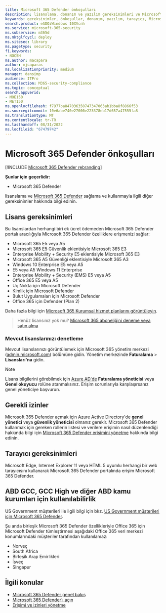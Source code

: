 ```yaml
---
title: Microsoft 365 Defender önkoşulları
description: lisanslama, donanım ve yazılım gereksinimleri ve Microsoft 365 Defender için diğer yapılandırma ayarları hakkında bilgi edinin
keywords: gereksinimler, önkoşullar, donanım, yazılım, tarayıcı, Microsoft 365 Defender, M365, lisans, E5, A5, EMS, satın alma
search.product: eADQiWindows 10XVcnh
ms.service: microsoft-365-security
ms.subservice: m365d
ms.mktglfcycl: deploy
ms.sitesec: library
ms.pagetype: security
f1.keywords:
- NOCSH
ms.author: macapara
author: mjcaparas
ms.localizationpriority: medium
manager: dansimp
audience: ITPro
ms.collection: M365-security-compliance
ms.topic: conceptual
search.appverid:
- MOE150
- MET150
ms.openlocfilehash: f7977ba847036350747347063ab1bba8f8866f53
ms.sourcegitcommit: 10e6abe740e27000e223378eb17d657a47555fa8
ms.translationtype: MT
ms.contentlocale: tr-TR
ms.lasthandoff: 08/31/2022
ms.locfileid: "67479742"
---
```

# <a name="microsoft-365-defender-prerequisites"></a>Microsoft 365 Defender önkoşulları

[!INCLUDE [Microsoft 365 Defender rebranding](../includes/microsoft-defender.md)]


**Şunlar için geçerlidir:**
- Microsoft 365 Defender

lisanslama ve [Microsoft 365 Defender](microsoft-365-defender.md) sağlama ve kullanmayla ilgili diğer gereksinimler hakkında bilgi edinin.

## <a name="licensing-requirements"></a>Lisans gereksinimleri
Bu lisanslardan herhangi biri ek ücret ödemeden Microsoft 365 Defender portalı aracılığıyla Microsoft 365 Defender özelliklere erişmenizi sağlar:

- Microsoft 365 E5 veya A5
- Microsoft 365 E5 Güvenlik eklentisiyle Microsoft 365 E3
- Enterprise Mobility + Security E5 eklentisiyle Microsoft 365 E3
- Microsoft 365 A5 Güvenliği eklentisiyle Microsoft 365 A3
- Windows 10 Enterprise E5 veya A5
- E5 veya A5 Windows 11 Enterprise
- Enterprise Mobility + Security (EMS) E5 veya A5 
- Office 365 E5 veya A5
- Uç Nokta için Microsoft Defender
- Kimlik için Microsoft Defender 
- Bulut Uygulamaları için Microsoft Defender
- Office 365 için Defender (Plan 2)

Daha fazla bilgi için [Microsoft 365 Kurumsal hizmet planlarını görüntüleyin](https://www.microsoft.com/licensing/product-licensing/microsoft-365-enterprise).

> Henüz lisansınız yok mu? [Microsoft 365 aboneliğini deneme veya satın alma](../../commerce/try-or-buy-microsoft-365.md)

### <a name="check-your-existing--licenses"></a>Mevcut lisanslarınızı denetleme
Mevcut lisanslarınızı görüntülemek için Microsoft 365 yönetim merkezi ([admin.microsoft.com](https://admin.microsoft.com/)) bölümüne gidin. Yönetim merkezinde **Faturalama** > **Lisansları'na** gidin.

>[!NOTE]
> Lisans bilgilerini görebilmek için [Azure AD'de](/azure/active-directory/roles/permissions-reference) **Faturalama yöneticisi** veya **Genel okuyucu** rolüne atanmalısınız. Erişim sorunlarıyla karşılaşırsanız genel yöneticiye başvurun.

## <a name="required-permissions"></a>Gerekli izinler
Microsoft 365 Defender açmak için Azure Active Directory'de **genel yönetici** veya **güvenlik yöneticisi** olmanız gerekir. Microsoft 365 Defender kullanmak için gereken rollerin listesi ve verilere erişimin nasıl düzenlendiği hakkında bilgi için [Microsoft 365 Defender erişimini yönetme](m365d-permissions.md) hakkında bilgi edinin.

## <a name="browser-requirements"></a>Tarayıcı gereksinimleri
Microsoft Edge, Internet Explorer 11 veya HTML 5 uyumlu herhangi bir web tarayıcısını kullanarak Microsoft 365 Defender portalında erişim Microsoft 365 Defender.

## <a name="availability-to-us-gcc-gcc-high-and-other-us-government-institutions"></a>ABD GCC, GCC High ve diğer ABD kamu kurumları için kullanılabilirlik

US Government müşterileri ile ilgili bilgi için bkz. [US Government müşterileri için Microsoft 365 Defender](usgov.md).

Şu anda birleşik Microsoft 365 Defender özellikleriyle Office 365 için Microsoft Defender tümleştirmesi aşağıdaki Office 365 veri merkezi konumlarındaki müşteriler tarafından kullanılamaz:

- Norveç 
- South Africa 
- Birleşik Arap Emirlikleri 
- İsveç 
- Singapur 


## <a name="related-topics"></a>İlgili konular
- [Microsoft 365 Defender genel bakış](microsoft-365-defender.md)
- [Microsoft 365 Defender’ı açın](m365d-enable.md)
- [Erişimi ve izinleri yönetme](m365d-permissions.md)
